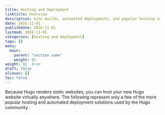 ```yaml
---
title: Hosting and Deployment
linktitle: Overview
description: Site builds, automated deployments, and popular hosting solutions.
date: 2016-11-01
publishdate: 2016-11-01
lastmod: 2016-11-01
categories: [hosting and deployment]
tags: []
menu:
  main:
    parent: "section name"
    weight: 01
weight: 01	#rem
draft: false
aliases: []
toc: false
---
```


Because Hugo renders *static* websites, you can host your new Hugo website virtually anywhere. The following represent only a few of the more popular hosting and automated deployment solutions used by the Hugo community.